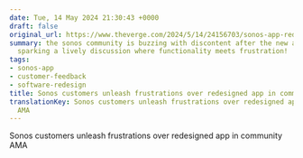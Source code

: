 ```yaml
---
date: Tue, 14 May 2024 21:30:43 +0000
draft: false
original_url: https://www.theverge.com/2024/5/14/24156703/sonos-app-redesign-new-ama-complaints
summary: the sonos community is buzzing with discontent after the new app launch,
  sparking a lively discussion where functionality meets frustration!
tags:
- sonos-app
- customer-feedback
- software-redesign
title: Sonos customers unleash frustrations over redesigned app in community AMA
translationKey: Sonos customers unleash frustrations over redesigned app in community
  AMA
---
```


Sonos customers unleash frustrations over redesigned app in community AMA